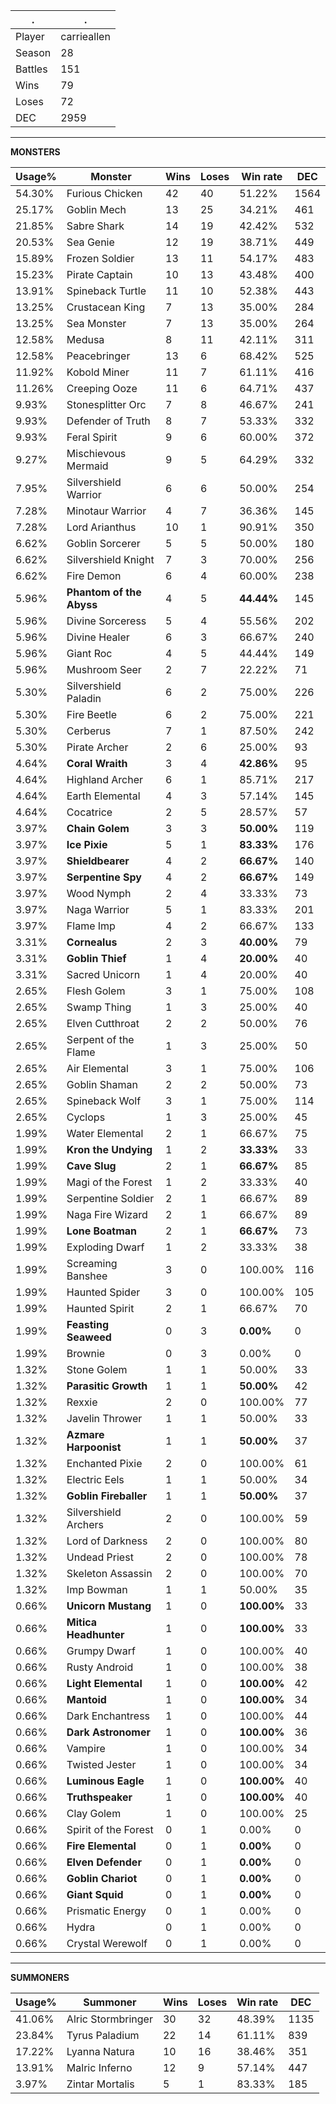 .|.
|-|-
Player|carrieallen
Season|28
Battles|151
Wins|79
Loses|72
DEC|2959

---
**MONSTERS**

Usage%|Monster|Wins|Loses|Win rate|DEC|
-|-|-|-|-|-|
54.30%|Furious Chicken|42|40|51.22%|1564|
25.17%|Goblin Mech|13|25|34.21%|461|
21.85%|Sabre Shark|14|19|42.42%|532|
20.53%|Sea Genie|12|19|38.71%|449|
15.89%|Frozen Soldier|13|11|54.17%|483|
15.23%|Pirate Captain|10|13|43.48%|400|
13.91%|Spineback Turtle|11|10|52.38%|443|
13.25%|Crustacean King|7|13|35.00%|284|
13.25%|Sea Monster|7|13|35.00%|264|
12.58%|Medusa|8|11|42.11%|311|
12.58%|Peacebringer|13|6|68.42%|525|
11.92%|Kobold Miner|11|7|61.11%|416|
11.26%|Creeping Ooze|11|6|64.71%|437|
9.93%|Stonesplitter Orc|7|8|46.67%|241|
9.93%|Defender of Truth|8|7|53.33%|332|
9.93%|Feral Spirit|9|6|60.00%|372|
9.27%|Mischievous Mermaid|9|5|64.29%|332|
7.95%|Silvershield Warrior|6|6|50.00%|254|
7.28%|Minotaur Warrior|4|7|36.36%|145|
7.28%|Lord Arianthus|10|1|90.91%|350|
6.62%|Goblin Sorcerer|5|5|50.00%|180|
6.62%|Silvershield Knight|7|3|70.00%|256|
6.62%|Fire Demon|6|4|60.00%|238|
5.96%|**Phantom of the Abyss**|4|5|**44.44%**|145|
5.96%|Divine Sorceress|5|4|55.56%|202|
5.96%|Divine Healer|6|3|66.67%|240|
5.96%|Giant Roc|4|5|44.44%|149|
5.96%|Mushroom Seer|2|7|22.22%|71|
5.30%|Silvershield Paladin|6|2|75.00%|226|
5.30%|Fire Beetle|6|2|75.00%|221|
5.30%|Cerberus|7|1|87.50%|242|
5.30%|Pirate Archer|2|6|25.00%|93|
4.64%|**Coral Wraith**|3|4|**42.86%**|95|
4.64%|Highland Archer|6|1|85.71%|217|
4.64%|Earth Elemental|4|3|57.14%|145|
4.64%|Cocatrice|2|5|28.57%|57|
3.97%|**Chain Golem**|3|3|**50.00%**|119|
3.97%|**Ice Pixie**|5|1|**83.33%**|176|
3.97%|**Shieldbearer**|4|2|**66.67%**|140|
3.97%|**Serpentine Spy**|4|2|**66.67%**|149|
3.97%|Wood Nymph|2|4|33.33%|73|
3.97%|Naga Warrior|5|1|83.33%|201|
3.97%|Flame Imp|4|2|66.67%|133|
3.31%|**Cornealus**|2|3|**40.00%**|79|
3.31%|**Goblin Thief**|1|4|**20.00%**|40|
3.31%|Sacred Unicorn|1|4|20.00%|40|
2.65%|Flesh Golem|3|1|75.00%|108|
2.65%|Swamp Thing|1|3|25.00%|40|
2.65%|Elven Cutthroat|2|2|50.00%|76|
2.65%|Serpent of the Flame|1|3|25.00%|50|
2.65%|Air Elemental|3|1|75.00%|106|
2.65%|Goblin Shaman|2|2|50.00%|73|
2.65%|Spineback Wolf|3|1|75.00%|114|
2.65%|Cyclops|1|3|25.00%|45|
1.99%|Water Elemental|2|1|66.67%|75|
1.99%|**Kron the Undying**|1|2|**33.33%**|33|
1.99%|**Cave Slug**|2|1|**66.67%**|85|
1.99%|Magi of the Forest|1|2|33.33%|40|
1.99%|Serpentine Soldier|2|1|66.67%|89|
1.99%|Naga Fire Wizard|2|1|66.67%|89|
1.99%|**Lone Boatman**|2|1|**66.67%**|73|
1.99%|Exploding Dwarf|1|2|33.33%|38|
1.99%|Screaming Banshee|3|0|100.00%|116|
1.99%|Haunted Spider|3|0|100.00%|105|
1.99%|Haunted Spirit|2|1|66.67%|70|
1.99%|**Feasting Seaweed**|0|3|**0.00%**|0|
1.99%|Brownie|0|3|0.00%|0|
1.32%|Stone Golem|1|1|50.00%|33|
1.32%|**Parasitic Growth**|1|1|**50.00%**|42|
1.32%|Rexxie|2|0|100.00%|77|
1.32%|Javelin Thrower|1|1|50.00%|33|
1.32%|**Azmare Harpoonist**|1|1|**50.00%**|37|
1.32%|Enchanted Pixie|2|0|100.00%|61|
1.32%|Electric Eels|1|1|50.00%|34|
1.32%|**Goblin Fireballer**|1|1|**50.00%**|37|
1.32%|Silvershield Archers|2|0|100.00%|59|
1.32%|Lord of Darkness|2|0|100.00%|80|
1.32%|Undead Priest|2|0|100.00%|78|
1.32%|Skeleton Assassin|2|0|100.00%|70|
1.32%|Imp Bowman|1|1|50.00%|35|
0.66%|**Unicorn Mustang**|1|0|**100.00%**|33|
0.66%|**Mitica Headhunter**|1|0|**100.00%**|33|
0.66%|Grumpy Dwarf|1|0|100.00%|40|
0.66%|Rusty Android|1|0|100.00%|38|
0.66%|**Light Elemental**|1|0|**100.00%**|42|
0.66%|**Mantoid**|1|0|**100.00%**|34|
0.66%|Dark Enchantress|1|0|100.00%|44|
0.66%|**Dark Astronomer**|1|0|**100.00%**|36|
0.66%|Vampire|1|0|100.00%|34|
0.66%|Twisted Jester|1|0|100.00%|34|
0.66%|**Luminous Eagle**|1|0|**100.00%**|40|
0.66%|**Truthspeaker**|1|0|**100.00%**|40|
0.66%|Clay Golem|1|0|100.00%|25|
0.66%|Spirit of the Forest|0|1|0.00%|0|
0.66%|**Fire Elemental**|0|1|**0.00%**|0|
0.66%|**Elven Defender**|0|1|**0.00%**|0|
0.66%|**Goblin Chariot**|0|1|**0.00%**|0|
0.66%|**Giant Squid**|0|1|**0.00%**|0|
0.66%|Prismatic Energy|0|1|0.00%|0|
0.66%|Hydra|0|1|0.00%|0|
0.66%|Crystal Werewolf|0|1|0.00%|0|

---
**SUMMONERS**

Usage%|Summoner|Wins|Loses|Win rate|DEC|
-|-|-|-|-|-|
41.06%|Alric Stormbringer|30|32|48.39%|1135|
23.84%|Tyrus Paladium|22|14|61.11%|839|
17.22%|Lyanna Natura|10|16|38.46%|351|
13.91%|Malric Inferno|12|9|57.14%|447|
3.97%|Zintar Mortalis|5|1|83.33%|185|
